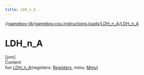 ```yaml
---
title: LDH_n_A -
---
```

//[gameboy-lib](../../index.md)/[gameboy.cpu.instructions.loads](../index.md)/[LDH_n_A](index.md)/[LDH_n_A](-l-d-h_n_-a.md)



# LDH_n_A  
[jvm]  
Content  
fun [LDH_n_A](-l-d-h_n_-a.md)(registers: [Registers](../../gameboy.cpu/-registers/index.md), mmu: [Mmu](../../gameboy.memory/-mmu/index.md))  



